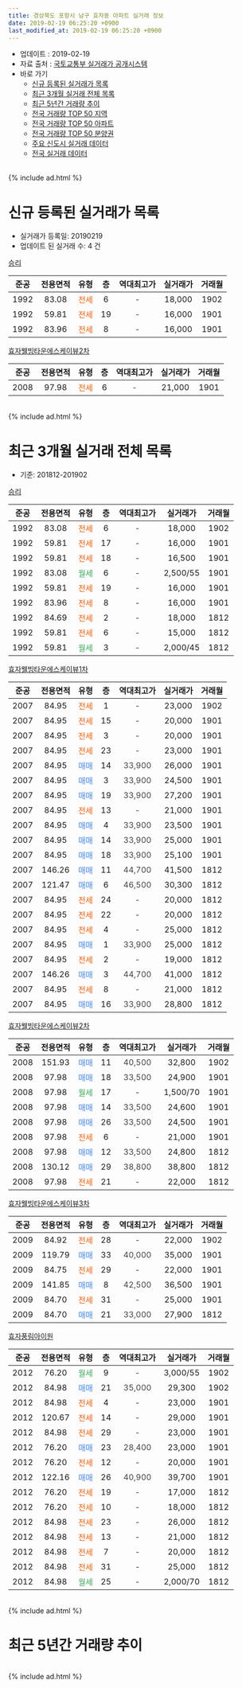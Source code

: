 ```yaml
---
title: 경상북도 포항시 남구 효자동 아파트 실거래 정보
date: 2019-02-19 06:25:20 +0900
last_modified_at: 2019-02-19 06:25:20 +0900
---
```


* 업데이트 : 2019-02-19
* 자료 출처 : [국토교통부 실거래가 공개시스템](http://rt.molit.go.kr)
* 바로 가기
    * [신규 등록된 실거래가 목록](#신규-등록된-실거래가-목록)
    * [최근 3개월 실거래 전체 목록](#최근-3개월-실거래-전체-목록)
    * [최근 5년간 거래량 추이](#최근-5년간-거래량-추이)
    * [전국 거래량 TOP 50 지역](https://ayogom.github.io/apt-trade-info/최근-3개월-전국에서-가장-거래가-많이-발생한-지역)
    * [전국 거래량 TOP 50 아파트](https://ayogom.github.io/apt-trade-info/최근-3개월-전국에서-가장-거래가-많이-발생한-아파트)
    * [전국 거래량 TOP 50 분양권](https://ayogom.github.io/apt-trade-info/최근-3개월-전국에서-가장-거래가-많이-발생한-분양권)
    * [주요 신도시 실거래 데이터](https://ayogom.github.io/apt-trade-info/주요-신도시)
    * [전국 실거래 데이터](https://ayogom.github.io/apt-trade-info/전국)
<br>
{% include ad.html %}
<br>

# 신규 등록된 실거래가 목록
* 실거래가 등록일: 20190219
* 업데이트 된 실거래 수: 4 건


[승리](https://search.naver.com/search.naver?query=%EA%B2%BD%EC%83%81%EB%B6%81%EB%8F%84+%ED%8F%AC%ED%95%AD%EC%8B%9C+%EB%82%A8%EA%B5%AC+%ED%9A%A8%EC%9E%90%EB%8F%99+%EC%8A%B9%EB%A6%AC)

|준공|전용면적|유형|층|역대최고가|실거래가|거래월|
|:---:|:---:|:---:|:---:|:---:|:---:|:---:|
|1992|83.08|<span style="color:#ff5a00">전세</span>|6|<span style="color:#444444">-</span>|18,000|1902|
|1992|59.81|<span style="color:#ff5a00">전세</span>|19|<span style="color:#444444">-</span>|16,000|1901|
|1992|83.96|<span style="color:#ff5a00">전세</span>|8|<span style="color:#444444">-</span>|16,000|1901|

[효자웰빙타운에스케이뷰2차](https://search.naver.com/search.naver?query=%EA%B2%BD%EC%83%81%EB%B6%81%EB%8F%84+%ED%8F%AC%ED%95%AD%EC%8B%9C+%EB%82%A8%EA%B5%AC+%ED%9A%A8%EC%9E%90%EB%8F%99+%ED%9A%A8%EC%9E%90%EC%9B%B0%EB%B9%99%ED%83%80%EC%9A%B4%EC%97%90%EC%8A%A4%EC%BC%80%EC%9D%B4%EB%B7%B02%EC%B0%A8)

|준공|전용면적|유형|층|역대최고가|실거래가|거래월|
|:---:|:---:|:---:|:---:|:---:|:---:|:---:|
|2008|97.98|<span style="color:#ff5a00">전세</span>|6|<span style="color:#444444">-</span>|21,000|1901|


<br>
{% include ad.html %}
<br>

# 최근 3개월 실거래 전체 목록
* 기준: 201812-201902


[승리](https://search.naver.com/search.naver?query=%EA%B2%BD%EC%83%81%EB%B6%81%EB%8F%84+%ED%8F%AC%ED%95%AD%EC%8B%9C+%EB%82%A8%EA%B5%AC+%ED%9A%A8%EC%9E%90%EB%8F%99+%EC%8A%B9%EB%A6%AC)

|준공|전용면적|유형|층|역대최고가|실거래가|거래월|
|:---:|:---:|:---:|:---:|:---:|:---:|:---:|
|1992|83.08|<span style="color:#ff5a00">전세</span>|6|<span style="color:#444444">-</span>|18,000|1902|
|1992|59.81|<span style="color:#ff5a00">전세</span>|17|<span style="color:#444444">-</span>|16,000|1901|
|1992|59.81|<span style="color:#ff5a00">전세</span>|18|<span style="color:#444444">-</span>|16,500|1901|
|1992|83.08|<span style="color:#34a853">월세</span>|6|<span style="color:#444444">-</span>|2,500/55|1901|
|1992|59.81|<span style="color:#ff5a00">전세</span>|19|<span style="color:#444444">-</span>|16,000|1901|
|1992|83.96|<span style="color:#ff5a00">전세</span>|8|<span style="color:#444444">-</span>|16,000|1901|
|1992|84.69|<span style="color:#ff5a00">전세</span>|2|<span style="color:#444444">-</span>|18,000|1812|
|1992|59.81|<span style="color:#ff5a00">전세</span>|6|<span style="color:#444444">-</span>|15,000|1812|
|1992|59.81|<span style="color:#34a853">월세</span>|3|<span style="color:#444444">-</span>|2,000/45|1812|

[효자웰빙타운에스케이뷰1차](https://search.naver.com/search.naver?query=%EA%B2%BD%EC%83%81%EB%B6%81%EB%8F%84+%ED%8F%AC%ED%95%AD%EC%8B%9C+%EB%82%A8%EA%B5%AC+%ED%9A%A8%EC%9E%90%EB%8F%99+%ED%9A%A8%EC%9E%90%EC%9B%B0%EB%B9%99%ED%83%80%EC%9A%B4%EC%97%90%EC%8A%A4%EC%BC%80%EC%9D%B4%EB%B7%B01%EC%B0%A8)

|준공|전용면적|유형|층|역대최고가|실거래가|거래월|
|:---:|:---:|:---:|:---:|:---:|:---:|:---:|
|2007|84.95|<span style="color:#ff5a00">전세</span>|1|<span style="color:#444444">-</span>|23,000|1902|
|2007|84.95|<span style="color:#ff5a00">전세</span>|15|<span style="color:#444444">-</span>|20,000|1901|
|2007|84.95|<span style="color:#ff5a00">전세</span>|3|<span style="color:#444444">-</span>|20,000|1901|
|2007|84.95|<span style="color:#ff5a00">전세</span>|23|<span style="color:#444444">-</span>|23,000|1901|
|2007|84.95|<span style="color:#4285f3">매매</span>|14|<span style="color:#444444">33,900</span>|26,000|1901|
|2007|84.95|<span style="color:#4285f3">매매</span>|3|<span style="color:#444444">33,900</span>|24,500|1901|
|2007|84.95|<span style="color:#4285f3">매매</span>|19|<span style="color:#444444">33,900</span>|27,200|1901|
|2007|84.95|<span style="color:#ff5a00">전세</span>|13|<span style="color:#444444">-</span>|21,000|1901|
|2007|84.95|<span style="color:#4285f3">매매</span>|4|<span style="color:#444444">33,900</span>|23,500|1901|
|2007|84.95|<span style="color:#4285f3">매매</span>|14|<span style="color:#444444">33,900</span>|25,000|1901|
|2007|84.95|<span style="color:#4285f3">매매</span>|18|<span style="color:#444444">33,900</span>|25,100|1901|
|2007|146.26|<span style="color:#4285f3">매매</span>|11|<span style="color:#444444">44,700</span>|41,500|1812|
|2007|121.47|<span style="color:#4285f3">매매</span>|6|<span style="color:#444444">46,500</span>|30,300|1812|
|2007|84.95|<span style="color:#ff5a00">전세</span>|24|<span style="color:#444444">-</span>|20,000|1812|
|2007|84.95|<span style="color:#ff5a00">전세</span>|22|<span style="color:#444444">-</span>|20,000|1812|
|2007|84.95|<span style="color:#ff5a00">전세</span>|4|<span style="color:#444444">-</span>|25,000|1812|
|2007|84.95|<span style="color:#4285f3">매매</span>|1|<span style="color:#444444">33,900</span>|25,000|1812|
|2007|84.95|<span style="color:#ff5a00">전세</span>|2|<span style="color:#444444">-</span>|19,000|1812|
|2007|146.26|<span style="color:#4285f3">매매</span>|3|<span style="color:#444444">44,700</span>|41,000|1812|
|2007|84.95|<span style="color:#ff5a00">전세</span>|8|<span style="color:#444444">-</span>|21,000|1812|
|2007|84.95|<span style="color:#4285f3">매매</span>|16|<span style="color:#444444">33,900</span>|28,800|1812|

[효자웰빙타운에스케이뷰2차](https://search.naver.com/search.naver?query=%EA%B2%BD%EC%83%81%EB%B6%81%EB%8F%84+%ED%8F%AC%ED%95%AD%EC%8B%9C+%EB%82%A8%EA%B5%AC+%ED%9A%A8%EC%9E%90%EB%8F%99+%ED%9A%A8%EC%9E%90%EC%9B%B0%EB%B9%99%ED%83%80%EC%9A%B4%EC%97%90%EC%8A%A4%EC%BC%80%EC%9D%B4%EB%B7%B02%EC%B0%A8)

|준공|전용면적|유형|층|역대최고가|실거래가|거래월|
|:---:|:---:|:---:|:---:|:---:|:---:|:---:|
|2008|151.93|<span style="color:#4285f3">매매</span>|11|<span style="color:#444444">40,500</span>|32,800|1902|
|2008|97.98|<span style="color:#4285f3">매매</span>|18|<span style="color:#444444">33,500</span>|24,900|1901|
|2008|97.98|<span style="color:#34a853">월세</span>|17|<span style="color:#444444">-</span>|1,500/70|1901|
|2008|97.98|<span style="color:#4285f3">매매</span>|14|<span style="color:#444444">33,500</span>|24,600|1901|
|2008|97.98|<span style="color:#4285f3">매매</span>|26|<span style="color:#444444">33,500</span>|24,500|1901|
|2008|97.98|<span style="color:#ff5a00">전세</span>|6|<span style="color:#444444">-</span>|21,000|1901|
|2008|97.98|<span style="color:#4285f3">매매</span>|12|<span style="color:#444444">33,500</span>|24,800|1812|
|2008|130.12|<span style="color:#4285f3">매매</span>|29|<span style="color:#444444">38,800</span>|38,800|1812|
|2008|97.98|<span style="color:#ff5a00">전세</span>|21|<span style="color:#444444">-</span>|22,000|1812|

[효자웰빙타운에스케이뷰3차](https://search.naver.com/search.naver?query=%EA%B2%BD%EC%83%81%EB%B6%81%EB%8F%84+%ED%8F%AC%ED%95%AD%EC%8B%9C+%EB%82%A8%EA%B5%AC+%ED%9A%A8%EC%9E%90%EB%8F%99+%ED%9A%A8%EC%9E%90%EC%9B%B0%EB%B9%99%ED%83%80%EC%9A%B4%EC%97%90%EC%8A%A4%EC%BC%80%EC%9D%B4%EB%B7%B03%EC%B0%A8)

|준공|전용면적|유형|층|역대최고가|실거래가|거래월|
|:---:|:---:|:---:|:---:|:---:|:---:|:---:|
|2009|84.92|<span style="color:#ff5a00">전세</span>|28|<span style="color:#444444">-</span>|22,000|1902|
|2009|119.79|<span style="color:#4285f3">매매</span>|33|<span style="color:#444444">40,000</span>|35,000|1901|
|2009|84.75|<span style="color:#ff5a00">전세</span>|29|<span style="color:#444444">-</span>|22,000|1901|
|2009|141.85|<span style="color:#4285f3">매매</span>|8|<span style="color:#444444">42,500</span>|36,500|1901|
|2009|84.70|<span style="color:#ff5a00">전세</span>|31|<span style="color:#444444">-</span>|25,000|1901|
|2009|84.70|<span style="color:#4285f3">매매</span>|21|<span style="color:#444444">33,000</span>|27,900|1812|


<script async src="//pagead2.googlesyndication.com/pagead/js/adsbygoogle.js"></script>
<!-- 기본 -->
<ins class="adsbygoogle"
     style="display:block"
     data-ad-client="ca-pub-2446590836940007"
     data-ad-slot="1659523306"
     data-ad-format="auto"
     data-full-width-responsive="true"></ins>
<script>
(adsbygoogle = window.adsbygoogle || []).push({});
</script>


[효자풍림아이원](https://search.naver.com/search.naver?query=%EA%B2%BD%EC%83%81%EB%B6%81%EB%8F%84+%ED%8F%AC%ED%95%AD%EC%8B%9C+%EB%82%A8%EA%B5%AC+%ED%9A%A8%EC%9E%90%EB%8F%99+%ED%9A%A8%EC%9E%90%ED%92%8D%EB%A6%BC%EC%95%84%EC%9D%B4%EC%9B%90)

|준공|전용면적|유형|층|역대최고가|실거래가|거래월|
|:---:|:---:|:---:|:---:|:---:|:---:|:---:|
|2012|76.20|<span style="color:#34a853">월세</span>|9|<span style="color:#444444">-</span>|3,000/55|1902|
|2012|84.98|<span style="color:#4285f3">매매</span>|21|<span style="color:#444444">35,000</span>|29,300|1902|
|2012|84.98|<span style="color:#ff5a00">전세</span>|4|<span style="color:#444444">-</span>|23,000|1901|
|2012|120.67|<span style="color:#ff5a00">전세</span>|14|<span style="color:#444444">-</span>|29,000|1901|
|2012|84.98|<span style="color:#ff5a00">전세</span>|29|<span style="color:#444444">-</span>|23,000|1901|
|2012|76.20|<span style="color:#4285f3">매매</span>|23|<span style="color:#444444">28,400</span>|23,000|1901|
|2012|76.20|<span style="color:#ff5a00">전세</span>|12|<span style="color:#444444">-</span>|20,000|1901|
|2012|122.16|<span style="color:#4285f3">매매</span>|26|<span style="color:#444444">40,900</span>|39,700|1901|
|2012|76.20|<span style="color:#ff5a00">전세</span>|19|<span style="color:#444444">-</span>|17,000|1812|
|2012|76.20|<span style="color:#ff5a00">전세</span>|10|<span style="color:#444444">-</span>|18,000|1812|
|2012|84.98|<span style="color:#ff5a00">전세</span>|23|<span style="color:#444444">-</span>|26,000|1812|
|2012|84.98|<span style="color:#ff5a00">전세</span>|13|<span style="color:#444444">-</span>|21,000|1812|
|2012|84.98|<span style="color:#ff5a00">전세</span>|7|<span style="color:#444444">-</span>|20,000|1812|
|2012|84.98|<span style="color:#ff5a00">전세</span>|31|<span style="color:#444444">-</span>|25,000|1812|
|2012|84.98|<span style="color:#34a853">월세</span>|25|<span style="color:#444444">-</span>|2,000/70|1812|


<br>
{% include ad.html %}
<br>

# 최근 5년간 거래량 추이


<div style="width:100%;">
    <canvas id="deal_progress" height="200"></canvas>
</div>

<script>
new Chart(document.getElementById("deal_progress"), {
    type: 'line',
    data: {
        labels: ['201402','201403','201404','201405','201406','201407','201408','201409','201410','201411','201412','201501','201502','201503','201504','201505','201506','201507','201508','201509','201510','201511','201512','201601','201602','201603','201604','201605','201606','201607','201608','201609','201610','201611','201612','201701','201702','201703','201704','201705','201706','201707','201708','201709','201710','201711','201712','201801','201802','201803','201804','201805','201806','201807','201808','201809','201810','201811','201812','201901','201902'],
        datasets: [{
            label: '매매',
            pointRadius: 1,
            data: [22, 28, 22, 21, 17, 17, 12, 28, 31, 27, 23, 17, 12, 26, 27, 22, 24, 19, 15, 11, 8, 10, 12, 6, 0, 11, 7, 3, 13, 9, 16, 14, 16, 14, 10, 5, 10, 10, 8, 10, 13, 24, 22, 18, 21, 17, 13, 15, 6, 13, 17, 8, 10, 8, 20, 13, 19, 14, 8, 13, 2],
            borderColor: "rgba(255, 201, 14, 1)",
            backgroundColor: "rgba(255, 201, 14, 0.5)",
            fill: false,
            lineTension: 0
        },{
            label: '전월세',
            pointRadius: 1,
            data: [10, 4, 1, 8, 7, 8, 4, 8, 9, 6, 3, 8, 11, 10, 8, 16, 9, 8, 9, 9, 7, 7, 6, 10, 7, 6, 6, 9, 6, 12, 12, 4, 10, 11, 16, 17, 11, 16, 5, 9, 8, 9, 6, 11, 12, 9, 7, 10, 7, 9, 11, 6, 5, 11, 9, 6, 17, 4, 16, 17, 4],
            borderColor: "rgba(0, 141, 185, 1)",
            backgroundColor: "rgba(0, 141, 185, 0.5)",
            fill: false,
            lineTension: 0
        }
        ]
    },
    options: {
        responsive: true,
        title: {
            display: false
        },
        tooltips: {
            mode: 'index',
            intersect: false
        },
        hover: {
            mode: 'nearest',
            intersect: true
        },
        scales: {
            xAxes: [{
                display: true,
                scaleLabel: {
                    display: true,
                    labelString: '년/월'
                }
            }],
            yAxes: [{
                display: true,
                ticks: {
                    suggestedMin: 0,
                },
                scaleLabel: {
                    display: true,
                    labelString: '실거래 수'
                }
            }]
        }
    }
});

</script>


<br>
{% include ad.html %}
<br>

